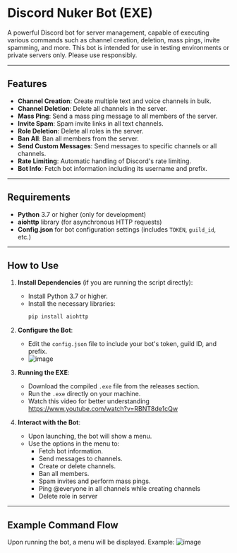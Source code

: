 # Discord Nuker Bot (EXE)

A powerful Discord bot for server management, capable of executing various commands such as channel creation, deletion, mass pings, invite spamming, and more. This bot is intended for use in testing environments or private servers only. Please use responsibly.

---

## Features

- **Channel Creation**: Create multiple text and voice channels in bulk.
- **Channel Deletion**: Delete all channels in the server.
- **Mass Ping**: Send a mass ping message to all members of the server.
- **Invite Spam**: Spam invite links in all text channels.
- **Role Deletion**: Delete all roles in the server.
- **Ban All**: Ban all members from the server.
- **Send Custom Messages**: Send messages to specific channels or all channels.
- **Rate Limiting**: Automatic handling of Discord's rate limiting.
- **Bot Info**: Fetch bot information including its username and prefix.

---

## Requirements

- **Python** 3.7 or higher (only for development)
- **aiohttp** library (for asynchronous HTTP requests)
- **Config.json** for bot configuration settings (includes `TOKEN`, `guild_id`, etc.)

---

## How to Use

1. **Install Dependencies** (if you are running the script directly):
    - Install Python 3.7 or higher.
    - Install the necessary libraries:
      ```bash
      pip install aiohttp
      ```

2. **Configure the Bot**:
   - Edit the `config.json` file to include your bot's token, guild ID, and prefix.
   - ![image](https://github.com/user-attachments/assets/49f23bd0-ca77-4da0-bd8d-05be6ef6d862)


3. **Running the EXE**:
   - Download the compiled `.exe` file from the releases section.
   - Run the `.exe` directly on your machine.
   - Watch this video for better understanding  https://www.youtube.com/watch?v=RBNT8de1cQw

4. **Interact with the Bot**:
   - Upon launching, the bot will show a menu.
   - Use the options in the menu to:
     - Fetch bot information.
     - Send messages to channels.
     - Create or delete channels.
     - Ban all members.
     - Spam invites and perform mass pings.
     - Ping @everyone in all channels while creating channels
     - Delete role in server
       
---

## Example Command Flow

Upon running the bot, a menu will be displayed. Example:
![image](https://github.com/user-attachments/assets/657a20ef-ce10-4bf9-aba4-97a28b41a489)





